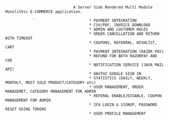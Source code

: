                                   A Server Side Rendered Multi Module Monolithic E-COMMERCE application.
                                                
                `                        * PAYMENT INTEGRATION
                                         * CSV/PDF, INVOICE DOWNLOAD
                                         * ADMIN AND CUSTOMER ROLES
                                         * ORDER CANCELLATION AND RETURN WITH TIMEOUT
                                         * COUPONS, REFERRAL, WISHLIST, CART
                                         * PAYMENT INTEGRATION (RAZOR PAY)
                                         * REFUND FOR BOTH RAZORPAY AND COD
                                         * NOTIFICATION SERVICE (JAVA MAIL API)
                                         * OAUTH2 GOOGLE SIGN IN
                                         * STATISTICS (DAILY, WEEKLY, MONTHLY, MOST SOLD PRODUCT/CATEGORY etc)
                                         * USER MANAGEMENT, ORDER MANAGEMET, CATEGORY MANAGEMENT FOR ADMIN
                                         * REFERAL ENABLE/DISABLE, COUPON MANAGEMENT FOR ADMIN
                                         * 2FA LOGIN & SIGNUP, PASSWORD RESET USING TOKENS
                                         * USER PROFILE MANAGEMENT
                                                      
